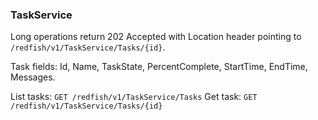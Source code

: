 ### TaskService

Long operations return 202 Accepted with Location header pointing to `/redfish/v1/TaskService/Tasks/{id}`.

Task fields: Id, Name, TaskState, PercentComplete, StartTime, EndTime, Messages.

List tasks: `GET /redfish/v1/TaskService/Tasks`
Get task: `GET /redfish/v1/TaskService/Tasks/{id}`



